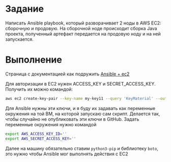 # Задание

Написать Ansible playbook, который разворачивает 2 ноды в AWS EC2: сборочную и продовую. На сборочной ноде происходит сборка Java проекта, полученный артефакт передается на продовую ноду и на ней запускается.

# Выполнение

Страница с документацией как подружить [Ansible + ec2](https://docs.ansible.com/ansible/2.4/guide_aws.html)

Для авторизации в EC2 нужен ACCESS_KEY и SECRET_ACCESS_KEY. Получить их можно командой:
```bash 
aws ec2 create-key-pair --key-name my-key11 --query 'KeyMaterial' --output text > ~/.ssh/my-key.pem
```

Для Ansible нужны эти ключи, и я буду их задавать как переменные окружения на той ВМ, на которой запускаю сам скрипт. Делается так, чтобы случайно не опубликовать эти ключи в GitHub. Задать переменные окружения нужно командой
```bash
export AWS_ACCESS_KEY_ID=''
export AWS_SECRET_ACCESS_KEY=''
```

Далее на машину обязательно ставим `python3-pip` и библиотеку `boto`, это нужно чтобы Ansible мог выполнять действия с EC2